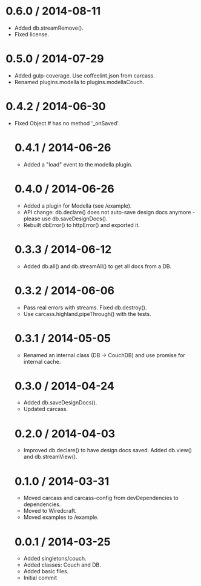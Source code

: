 
0.6.0 / 2014-08-11
==================

 * Added db.streamRemove().
 * Fixed license.

0.5.0 / 2014-07-29
==================

 * Added gulp-coverage. Use coffeelint.json from carcass.
 * Renamed plugins.modella to plugins.modellaCouch.

0.4.2 / 2014-06-30
==================

 * Fixed Object #<Object> has no method '_onSaved'.

0.4.1 / 2014-06-26
==================

 * Added a "load" event to the modella plugin.

0.4.0 / 2014-06-26
==================

 * Added a plugin for Modella (see /example).
 * API change: db.declare() does not auto-save design docs anymore - please use db.saveDesignDocs().
 * Rebuilt dbError() to httpError() and exported it.

0.3.3 / 2014-06-12
==================

 * Added db.all() and db.streamAll() to get all docs from a DB.

0.3.2 / 2014-06-06
==================

 * Pass real errors with streams. Fixed db.destroy().
 * Use carcass.highland.pipeThrough() with the tests.

0.3.1 / 2014-05-05
==================

 * Renamed an internal class (DB -> CouchDB) and use promise for internal cache.

0.3.0 / 2014-04-24
==================

 * Added db.saveDesignDocs().
 * Updated carcass.

0.2.0 / 2014-04-03
==================

 * Improved db.declare() to have design docs saved. Added db.view() and db.streamView().

0.1.0 / 2014-03-31
==================

 * Moved carcass and carcass-config from devDependencies to dependencies.
 * Moved to Wiredcraft.
 * Moved examples to /example.

0.0.1 / 2014-03-25
==================

 * Added singletons/couch.
 * Added classes: Couch and DB.
 * Added basic files.
 * Initial commit
